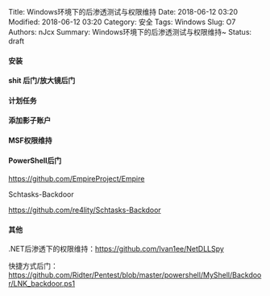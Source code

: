 Title: Windows环境下的后渗透测试与权限维持
Date: 2018-06-12 03:20
Modified: 2018-06-12 03:20
Category: 安全
Tags: Windows
Slug: O7
Authors: nJcx
Summary: Windows环境下的后渗透测试与权限维持~
Status: draft

#### 安装


#### shit 后门/放大镜后门

#### 计划任务

#### 添加影子账户

#### MSF权限维持

#### PowerShell后门


https://github.com/EmpireProject/Empire

Schtasks-Backdoor

https://github.com/re4lity/Schtasks-Backdoor



#### 其他

.NET后渗透下的权限维持：https://github.com/Ivan1ee/NetDLLSpy

快捷方式后门：https://github.com/Ridter/Pentest/blob/master/powershell/MyShell/Backdoor/LNK_backdoor.ps1

